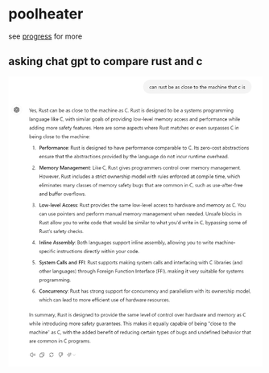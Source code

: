 # poolheater

see [progress](./doc/progress.md) for more

## asking chat gpt to compare rust and c
![rust vs c](doc/rust-vs-c.PNG)
